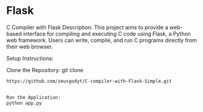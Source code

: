 # Flask
C Compiler with Flask
Description:
This project aims to provide a web-based interface for compiling and executing C code using Flask, a Python web framework. Users can write, compile, and run C programs directly from their web browser.

Setup Instructions:

Clone the Repository:
git clone
```bash
https://github.com/zeusgodyt/C-compiler-with-Flask-Simple.git


Run the Application:
python app.py
